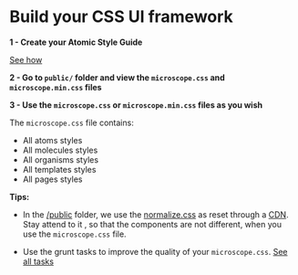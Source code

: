 # Build your CSS UI framework

**1 - Create your Atomic Style Guide**

[See how](BUILD-YOUR-ATOMIC-STYLE-GUIDE.md)

**2 - Go to `public/` folder and view the `microscope.css` and `microscope.min.css` files**

**3 - Use the `microscope.css` or `microscope.min.css` files as you wish**

The `microscope.css` file contains:

- All atoms styles
- All molecules styles
- All organisms styles
- All templates styles
- All pages styles

**Tips:**

- In the [/public]() folder, we use the [normalize.css](http://necolas.github.io/normalize.css/) as reset through a [CDN](http://cdnjs.com/libraries/normalize).
Stay attend to it , so that the components are not different, when you use the `microscope.css` file.

- Use the grunt tasks to improve the quality of your `microscope.css`. [See all tasks](GRUNT-TASKS-LIST.md)

